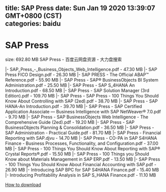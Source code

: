 
title: SAP Press
date: Sun Jan 19 2020 13:39:07 GMT+0800 (CST)    
categories: baidu
---

# SAP Press
size: 692.80 MB
 SAP Press - 百度云网盘资源 - 大力盘搜索
 
|- SAP_Press_-_Business_Objects_Web_Intelligence.pdf - 47.30 MB
|- SAP Press FICO Design.pdf - 26.30 MB
|- SAP PRESS - The Official ABAP™ Reference.pdf - 55.90 MB
|- SAP Press - SAP® BusinessObjects BI System Administration.pdf - 25.50 MB
|- SAP Press - SAP S_4HANA An Introduction.pdf - 68.50 MB
|- SAP Press - SAP Solution Manager (3rd Edition).pdf - 109.70 MB
|- SAP Press - SAP Press - 100 Things You Should Know About Controlling with SAP (2ed).pdf - 38.70 MB
|- SAP Press - SAP HANA-An Introduction.pdf - 39.70 MB
|- SAP Press - SAP Certified Application Associate — Business Intelligence with SAP NetWeaver® 7.0.pdf - 9.70 MB
|- SAP Press - SAP BusinessObjects Web Intelligence - The Comprehensive Guide (2ed).pdf - 19.20 MB
|- SAP Press - SAP BusinessObjects Planning & Consolidation.pdf - 36.50 MB
|- SAP Press - SAP Administration - Practical Guide.pdf - 81.70 MB
|- SAP Press - Financial Reporting with SAP.djvu - 14.70 MB
|- SAP Press - CO-PA in SAP S4HANA Finance - Business Processes, Functionality, and Configuration.pdf - 37.00 MB
|- SAP Press - 100 Things You Should Know About Reporting with SAP® Crystal Reports®.pdf - 15.50 MB
|- SAP Press - 100 Things you Should Know about Materials Management in SAP ERP.pdf - 13.50 MB
|- SAP Press - 100 Things You Should Know About Financial Accounting with SAP.pdf - 26.90 MB
|- Introducing SAP BPC for SAP S4HANA Finance.pdf - 15.40 MB
|- Introducing Profitability Analysis in SAP S_HANA Finance.pdf - 11.10 MB

[How to download](https://bpcam.bemobtrk.com/go/2ceec3aa-1ca2-46d6-b9ff-aaa5c184517c?jno=2961)